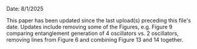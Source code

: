 Date: 8/1/2025

This paper has been updated since the last upload(s) preceding this file's date. Updates include removing some of the Figures, e.g. Figure 9 comparing entanglement generation of 4 oscillators vs. 2 oscillators, removing lines from Figure 6 and combining Figure 13 and 14 together.
